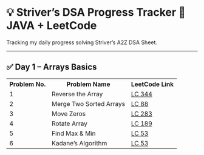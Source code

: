 # 💡 Striver’s DSA Progress Tracker 🚀JAVA + LeetCode
Tracking my daily progress solving Striver’s A2Z DSA Sheet.

---

<h2>✅ Day 1 – Arrays Basics</h2>

<table>
  <tr>
    <th>Problem No.</th>
    <th>Problem Name</th>
    <th>LeetCode Link</th>
  </tr>
  <tr>
    <td>1</td>
    <td>Reverse the Array</td>
    <td><a href="https://leetcode.com/problems/reverse-string/">LC 344</a></td>
  </tr>
  <tr>
    <td>2</td>
    <td>Merge Two Sorted Arrays</td>
    <td><a href="https://leetcode.com/problems/merge-sorted-array/">LC 88</a></td>
  </tr>
  <tr>
    <td>3</td>
    <td>Move Zeros</td>
    <td><a href="https://leetcode.com/problems/move-zeroes/">LC 283</a></td>
  </tr>
  <tr>
    <td>4</td>
    <td>Rotate Array</td>
    <td><a href="https://leetcode.com/problems/rotate-array/">LC 189</a></td>
  </tr>
  <tr>
    <td>5</td>
    <td>Find Max & Min</td>
    <td><a href="https://leetcode.com/problems/maximum-subarray/">LC 53</a></td>
  </tr>
  <tr>
    <td>6</td>
    <td>Kadane’s Algorithm</td>
    <td><a href="https://leetcode.com/problems/maximum-subarray/">LC 53</a></td>
  </tr>
</table>
